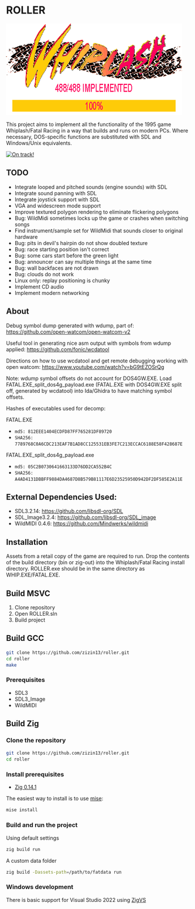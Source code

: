 # ROLLER
![Roller logo](./images/whiplash.gif)

This project aims to implement all the functionality of the 1995 game Whiplash/Fatal Racing in a way that builds and runs on modern PCs. Where necessary, DOS-specific functions are substituted with SDL and Windows/Unix equivalents.

[![On track!](https://img.youtube.com/vi/xjQ-uQNEEpM/maxresdefault.jpg)](https://www.youtube.com/watch?v=xjQ-uQNEEpM)

## TODO
* Integrate looped and pitched sounds (engine sounds) with SDL
* Integrate sound panning with SDL
* Integrate joystick support with SDL
* VGA and widescreen mode support
* Improve textured polygon rendering to eliminate flickering polygons
* Bug: WildMidi sometimes locks up the game or crashes when switching songs
* Find instrument/sample set for WildMidi that sounds closer to original hardware
* Bug: pits in devil's hairpin do not show doubled texture
* Bug: race starting position isn't correct
* Bug: some cars start before the green light
* Bug: announcer can say multiple things at the same time
* Bug: wall backfaces are not drawn
* Bug: clouds do not work
* Linux only: replay positioning is chunky
* Implement CD audio
* Implement modern networking

## About

Debug symbol dump generated with wdump, part of: https://github.com/open-watcom/open-watcom-v2

Useful tool in generating nice asm output with symbols from wdump applied: https://github.com/fonic/wcdatool

Directions on how to use wcdatool and get remote debugging working with open watcom: https://www.youtube.com/watch?v=bG9tEZOSrQg

Note: wdump symbol offsets do not account for DOS4GW.EXE. Load FATAL.EXE_split_dos4g_payload.exe (FATAL.EXE with DOS4GW.EXE split off, generated by wcdatool) into Ida/Ghidra to have matching symbol offsets.

Hashes of executables used for decomp:

FATAL.EXE
* `md5: 812EEE1404ECDFD87FF765281DF89720`
* `SHA256: 7789768C0A6CDC213EAF7B1AD8CC125531EB3FE7C213ECCAC6188E58F428687E`

FATAL.EXE_split_dos4g_payload.exe
* `md5: 05C2B0730641663133D76DD2CA552B4C`
* `SHA256: A4AD4131DBBFF9884DA4687D8B579B81117E6D23525950D942DF2DF585E2A11E`

## External Dependencies Used:
* SDL3.2.14: https://github.com/libsdl-org/SDL
* SDL_Image3.2.4: https://github.com/libsdl-org/SDL_image
* WildMIDI 0.4.6: https://github.com/Mindwerks/wildmidi

## Installation

Assets from a retail copy of the game are required to run. Drop the contents of the build directory (bin or zig-out) into the Whiplash/Fatal Racing install directory. ROLLER.exe should be in the same directory as WHIP.EXE/FATAL.EXE.

## Build MSVC
1. Clone repository
2. Open ROLLER.sln
3. Build project

## Build GCC
```bash
git clone https://github.com/zizin13/roller.git
cd roller
make
```

### Prerequisites
* SDL3
* SDL3_Image
* WildMIDI

## Build Zig

### Clone the repository

```bash
git clone https://github.com/zizin13/roller.git
cd roller
```

### Install prerequisites

- [Zig 0.14.1](https://ziglang.org/download/)

The easiest way to install is to use [mise](https://mise.jdx.dev/):

```bash
mise install
```
### Build and run the project

Using default settings
```bash
zig build run
```

A custom data folder
```bash
zig build -Dassets-path=/path/to/fatdata run
```

### Windows development

There is basic support for Visual Studio 2022 using [ZigVS](https://marketplace.visualstudio.com/items?itemName=LuckystarStudio.ZigVS)
